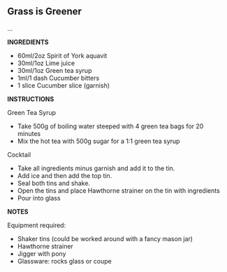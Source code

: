 ## Grass is Greener

...

**INGREDIENTS**

- 60ml/2oz Spirit of York aquavit 
- 30ml/1oz Lime juice
- 30ml/1oz Green tea syrup 
- 1ml/1 dash Cucumber bitters 
- 1 slice Cucumber slice (garnish)

**INSTRUCTIONS**

Green Tea Syrup

- Take 500g of boiling water steeped with 4 green tea bags for 20 minutes
- Mix the hot tea with 500g sugar for a 1:1 green tea syrup

Cocktail

- Take all ingredients minus garnish and add it to the tin.
- Add ice and then add the top tin.
- Seal both tins and shake. 
- Open the tins and place Hawthorne strainer on the tin with ingredients
- Pour into glass

**NOTES**

Equipment required:

- Shaker tins (could be worked around with a fancy mason jar) 
- Hawthorne strainer
- Jigger with pony 
- Glassware: rocks glass or coupe


